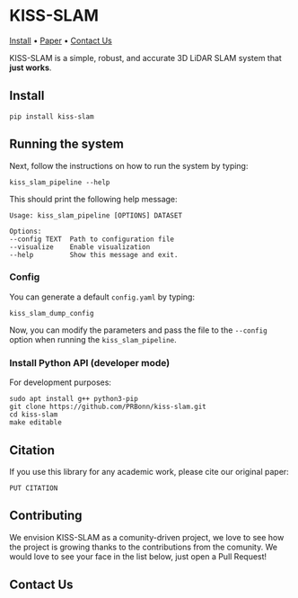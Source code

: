 # KISS-SLAM

[Install](#install) •
[Paper](https://www.ipb.uni-bonn.de/wp-content/papercite-data/pdf/kiss2025iros.pdf) •
[Contact Us](#contact-us)

KISS-SLAM is a simple, robust, and accurate 3D LiDAR SLAM system that **just works**.

## Install
```
pip install kiss-slam

```

## Running the system
Next, follow the instructions on how to run the system by typing:
```
kiss_slam_pipeline --help

```

This should print the following help message:

```
Usage: kiss_slam_pipeline [OPTIONS] DATASET

Options:
--config TEXT  Path to configuration file
--visualize    Enable visualization
--help         Show this message and exit.

```

### Config
You can generate a default `config.yaml` by typing:

```
kiss_slam_dump_config

```

Now, you can modify the parameters and pass the file to the `--config` option when running the `kiss_slam_pipeline`.

### Install Python API (developer mode)
For development purposes:

```
sudo apt install g++ python3-pip
git clone https://github.com/PRBonn/kiss-slam.git
cd kiss-slam
make editable
```

## Citation
If you use this library for any academic work, please cite our original paper:
```
PUT CITATION

```

## Contributing

We envision KISS-SLAM as a comunity-driven project, we love to see how the project is growing thanks to the contributions from the comunity. We would love to see your face in the list below, just open a Pull Request!

<!-- <a href="https://github.com/PRBonn/kiss-icp/graphs/contributors">
  <img src="https://contrib.rocks/image?repo=PRBonn/kiss-icp" />
</a> -->

## Contact Us
<!-- For questions or feedback:
- [Project Website](LINK_TO_PROJECT_SITE)
- GitHub Issues: https://github.com/PRBonn/kiss-slam/issues -->
```
